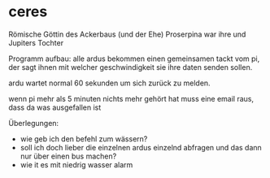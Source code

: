 # ceres

Römische Göttin des Ackerbaus (und der Ehe)
Proserpina war ihre und Jupiters Tochter

Programm aufbau:
alle ardus bekommen einen gemeinsamen tackt vom pi, der sagt ihnen mit welcher geschwindigkeit sie ihre daten senden sollen.

ardu wartet normal 60 sekunden um sich zurück zu melden.

wenn pi mehr als 5 minuten nichts mehr gehört hat muss eine email raus, dass da was ausgefallen ist


Überlegungen:
- wie geb ich den befehl zum wässern?
- soll ich doch lieber die einzelnen ardus einzelnd abfragen und das dann nur über einen bus machen?
- wie it es mit niedrig wasser alarm

